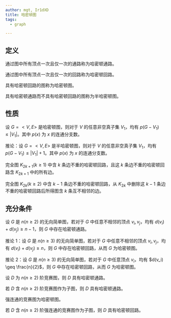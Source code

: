 ```yaml
---
author: mgt, Ir1dXD
title: 哈密顿图
tags:
  - graph

---
```


## 定义

通过图中所有顶点一次且仅一次的通路称为哈密顿通路。

通过图中所有顶点一次且仅一次的回路称为哈密顿回路。

具有哈密顿回路的图称为哈密顿图。

具有哈密顿通路而不具有哈密顿回路的图称为半哈密顿图。

## 性质

设 $G=<V, E>$ 是哈密顿图，则对于 $V$ 的任意非空真子集 $V_1$，均有 $p(G-V_1) \leq |V_1|$。其中 $p(x)$ 为 $x$ 的连通分支数。

推论：设 $G=<V, E>$ 是半哈密顿图，则对于 $V$ 的任意非空真子集 $V_1$，均有 $p(G-V_1) \leq |V_1|+1$。其中 $p(x)$ 为 $x$ 的连通分支数。

完全图 $K_{2k+1} (k \geq 1)$ 中含 $k$ 条边不重的哈密顿回路，且这 $k$ 条边不重的哈密顿回路含 $K_{2k+1}$ 中的所有边。

完全图 $K_{2k} (k \geq 2)$ 中含 $k-1$ 条边不重的哈密顿回路，从 $K_{2k}$ 中删除这 $k-1$ 条边不重的哈密顿回路后所得图含 $k$ 条互不相邻的边。

## 充分条件

设 $G$ 是 $n(n \geq 2)$ 的无向简单图，若对于 $G$ 中任意不相邻的顶点 $v_i, v_j$，均有 $d(v_i)+ d(v_j) \geq n - 1$，则 $G$ 中存在哈密顿通路。

推论 1：设 $G$ 是 $n(n \geq 3)$ 的无向简单图，若对于 $G$ 中任意不相邻的顶点 $v_i, v_j$，均有 $d(v_i)+ d(v_j) \geq n$，则 $G$ 中存在哈密顿回路，从而 $G$ 为哈密顿图。

推论 2：设 $G$ 是 $n(n \geq 3)$ 的无向简单图，若对于 $G$ 中任意顶点 $v_i$，均有 $d(v_i) \geq \frac{n}{2}$，则 $G$ 中存在哈密顿回路，从而 $G$ 为哈密顿图。

设 $D$ 为 $n(n \geq 2)$ 阶竞赛图，则 $D$ 具有哈密顿通路。

若 $D$ 含 $n(n \geq 2)$ 阶竞赛图作为子图，则 $D$ 具有哈密顿通路。

强连通的竞赛图为哈密顿图。

若 $D$ 含 $n(n \geq 2)$ 阶强连通的竞赛图作为子图，则 $D$ 具有哈密顿回路。
